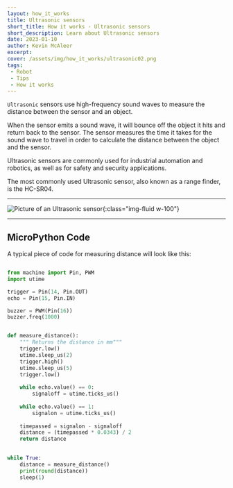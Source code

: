 ```yaml
---
layout: how_it_works
title: Ultrasonic sensors
short_title: How it works - Ultrasonic sensors
short_description: Learn about Ultrasonic sensors
date: 2023-01-10
author: Kevin McAleer
excerpt: 
cover: /assets/img/how_it_works/ultrasonic02.png
tags:
 - Robot
 - Tips
 - How it works
---
```


`Ultrasonic` sensors use high-frequency sound waves to measure the distance between the sensor and an object.

When the sensor emits a sound wave, it will bounce off the object it hits and return back to the sensor. The sensor measures the time it takes for the sound wave to travel in order to calculate the distance between the object and the sensor.

Ultrasonic sensors are commonly used for industrial automation and robotics, as well as for safety and security applications.

The most commonly used Ultrasonic sensor, also known as a range finder, is the HC-SR04.

---

![Picture of an Ultrasonic sensor](/assets/img/how_it_works/ultrasonic01.jpg){:class="img-fluid w-100"}

---

## MicroPython Code

A typical piece of code for measuring distance will look like this:

```python

from machine import Pin, PWM
import utime

trigger = Pin(14, Pin.OUT)
echo = Pin(15, Pin.IN)

buzzer = PWM(Pin(16))
buzzer.freq(1000)


def measure_distance():
    """ Returns the distance in mm"""
    trigger.low()
    utime.sleep_us(2)
    trigger.high()
    utime.sleep_us(5)
    trigger.low()
    
    while echo.value() == 0:
        signaloff = utime.ticks_us()
    
    while echo.value() == 1:
        signalon = utime.ticks_us()
    
    timepassed = signalon - signaloff
    distance = (timepassed * 0.0343) / 2
    return distance

 
while True:
    distance = measure_distance()
    print(round(distance))
    sleep(1)
```
